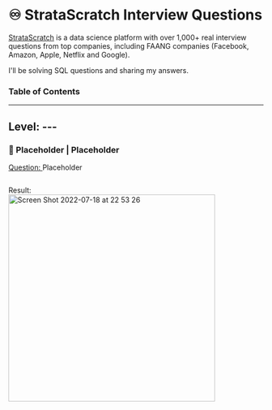 # ♾ StrataScratch Interview Questions

[StrataScratch](https://www.stratascratch.com) is a data science platform with over 1,000+
real interview questions from top companies, including FAANG companies (Facebook, Amazon, Apple, Netflix and Google).

I'll be solving SQL questions and sharing my answers.

### Table of Contents

***

## Level: ---

### 📌 Placeholder | Placeholder
[Question: ](https://platform.stratascratch.com/coding/10308-salaries-differences?code_type=1) Placeholder

```sql

```

Result:  
<img width="408" alt="Screen Shot 2022-07-18 at 22 53 26" src="https://user-images.githubusercontent.com/59098085/179647750-625381af-6aef-4a5d-875e-6a49bc7fca18.png">


